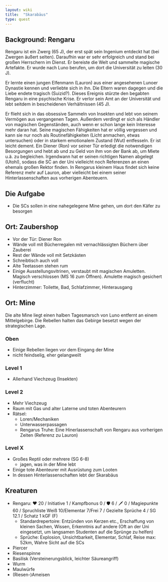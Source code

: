 ```yaml
---
layout: wiki
title:  "Skarabäus"
type: quest
---
```


## Background: Rengaru
Rengaru ist ein Zwerg (65 J), der erst spät sein Ingenium entdeckt hat (bei Zwergen äußert selten). Daraufhin war er sehr erfolgreich und stand bei großen Herrschern im Dienst. Er bereiste die Welt und sammelte magische Artefakte. Er wurde nach Luno berufen, um dort die Universität zu leiten (30 J).

Er lernte einen jungen Elfenmann (Lauron) aus einer angesehenen Lunoer Dynastie kennen und verliebte sich in ihn. Die Eltern waren dagegen und die Liebe endete tragisch (Suizid?). Dieses Ereignis stürzte den begabten Rengaru in eine psychische Krise. Er verlor sein Amt an der Universität und lebt seitdem in bescheidenen Verhältnissen (45 J).

Er flieht sich in das obsessive Sammeln von Insekten und lebt von seinem Vermögen aus vergangenen Tagen. Außerdem verdingt er sich als Händler von magischen Gegenständen, auch wenn er schon lange kein Interesse mehr daran hat. Seine magischen Fähigkeiten hat er völlig vergessen und kann sie nur noch als Routinefähigkeiten (Licht anmachen, etwas untersuchen) oder in starkem emotionalem Zustand (Wut) entfesseln. Er ist leicht dement. Ein Diener (Ron) vor seiner Tür erledigt die notwendigen Besorgungen und hebt ab und zu Geld von ihm von der Bank ab, um Miete u.ä. zu begleichen. Irgendwann hat er seinen richtigen Namen abgelegt (Utohl), sodass die SC an der Uni vielleicht noch Referenzen an einen ehemals großen Rektor finden. In Rengarus kleinem Haus findet sich keine Referenz mehr auf Lauron, aber vielleicht bei einem seiner Hinterlassenschaften aus vorherigen Abenteuern.

## Die Aufgabe
- Die SCs sollen in eine nahegelegene Mine gehen, um dort den Käfer zu besorgen

## Ort: Zaubershop
- Vor der Tür: Diener Ron
- Wände voll mit Bücherregalen mit vernachlässigten Büchern über Zauberei
- Rest der Wände voll mit Setzkästen
- Schreibtisch auch voll
- Alte Teetassen stehen rum
- Einige Ausstellungsvitrinen, verstaubt mit magischen Amuletten. Magisch verschlossen (MS 16 zum Öffnen). Amulette magisch gesichert (verflucht)
- Hinterzimmer: Toilette, Bad, Schlafzimmer, Hinterausgang

## Ort: Mine
Die alte Mine liegt einen halben Tagesmarsch von Luno entfernt an einem Mittelgebirge. Die Rebellen halten das Gebirge besetzt wegen der strategischen Lage.

### Oben
- Einige Rebellen liegen vor dem Eingang der Mine
- nicht feindselig, eher gelangweilt

### Level 1
- Allerhand Viechzeug (Insekten)

### Level 2
- Mehr Viechzeug
- Raum mit Gas und alter Laterne und toten Abenteurern
- Rätsel:
  - Loren/Mechaniken
  - Unterwasserpassagen
  - Rengarus Truhe: Eine Hinerlassenschaft von Rengaru aus vorherigen Zeiten (Referenz zu Lauron)

### Level X
- Großes Reptil oder mehrere (SG 6-8)
  - jagen, was in der Mine lebt
- Einige tote Abenteurer mit Ausrüstung zum Looten
- In dessen Hinterlassenschaften lebt der Skarabäus

## Kreaturen
- Rengaru: ❤️ 20 / Initiative 1 / Kampfbonus 0 / 🛡️ 6 / 🗡️ 0 / Magiepunkte 60 / Spruchliste Weiß 10/Elementar 7/Frei 7 / Gezielte Sprüche 4 / SG 12.1 / Schatz 1 kGF (F)
  - Standardrepertoire: Entzünden von Kerzen etc., Erschaffung von kleinen Sachen, Wissen, Erkenntnis auf andere (Oft an der Uni eingesetzt, um langsamen Studenten auf die Sprünge zu helfen)
  - Sprüche: Explosion, Unsichtbarkeit, Elementar, Schlaf, Reise max: 52km, Wahre Sicht auf die SCs
- Piercer
- Riesenspinne
- Basilisk (Versteinerungsblick, leichter Säureangriff)
- Wurm
- Maulwürfe
- (Riesen-)Ameisen